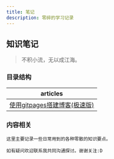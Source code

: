 ```yaml
---
title: 笔记
description: 零碎的学习记录
---
```



## 知识笔记

> 不积小流，无以成江海。

### 目录结构

| articles                        |
|:-------------------------------:|
| [使用gitpages搭建博客(极速版)][1]     |


### 内容相关

    这里主要记录一些日常用到的各种零散的知识要点。

    如有疑问欢迎联系我共同沟通探讨。谢谢关注:D




[1]: ./使用gitpages搭建博客(极速版).md


